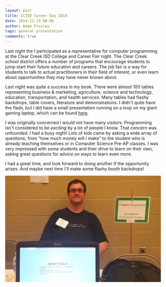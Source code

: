```yaml
---
layout: post
title: CCISD Career Day 2014
date: 2014-11-13 08:00
author: Adam Presley
tags: general presentation
comments: true
---
```

Last night the I participated as a representative for computer programming at the Clear Creek ISD College and Career Fair night. The Clear Creek school district offers a number of programs that encourage students to jump start their future education and careers. The job fair is a way for students to talk to actual practitioners in their field of interest, or even learn about opportunities they may have never known about.

Last night was quite a success in my book. There were almost 100 tables representing business & marketing, agriculture, science and technology, education, transportation, and health services. Many tables had flashy backdrops, table covers, literature and demonstrations. I didn't quite have the flash, but I did have a small presentation running on a loop on my giant gaming laptop, which can be found [here](http://careerday2014.adampresley.com/). 

I was originally concerned I would not have many visitors. Programming isn't considered to be *exciting* by a lot of people I know. That concern was unfounded. I had a busy night! Lots of kids came by asking a wide array of questions, from "how much money will I make" to the student who is already teaching themselves or in Computer Science Pre-AP classes. I was very impressed with some students and their drive to learn on their own, asking great questions for advice on ways to learn even more.

I had a great time, and look forward to doing another if the opportunity arises. And maybe next time I'll make some flashy booth backdrops!

![Adam at Career Day](/assets/adampresley/images/posts/adam-career-day-2014.png)

